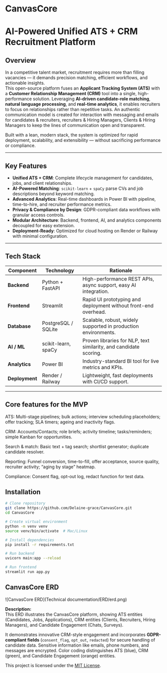 # CanvasCore
# AI-Powered Unified ATS + CRM Recruitment Platform

## Overview
In a competitive talent market, recruitment requires more than filling vacancies — it demands precision matching, efficient workflows, and actionable insights.  
This open-source platform fuses an **Applicant Tracking System (ATS)** with a **Customer Relationship Management (CRM)** tool into a single, high-performance solution. Leveraging **AI-driven candidate-role matching**, **natural language processing**, and **real-time analytics**, it enables recruiters to focus on relationships rather than repetitive tasks. An authentic communication model is created for interaction with messaging and emails for candidates & recruiters, recruiters & Hiring Managers, Clients & Hiring Managers to keep the lines of communication open and transparent. 

Built with a lean, modern stack, the system is optimized for rapid deployment, scalability, and extensibility — without sacrificing performance or compliance.

---

## Key Features
- **Unified ATS + CRM**: Complete lifecycle management for candidates, jobs, and client relationships.
- **AI-Powered Matching**: `scikit-learn` + `spaCy` parse CVs and job descriptions beyond keyword matching.
- **Advanced Analytics**: Real-time dashboards in Power BI with pipeline, time-to-hire, and recruiter performance metrics.
- **Privacy & Compliance by Design**: GDPR-compliant data workflows with granular access controls.
- **Modular Architecture**: Backend, frontend, AI, and analytics components decoupled for easy extension.
- **Deployment-Ready**: Optimized for cloud hosting on Render or Railway with minimal configuration.

---

## Tech Stack
| Component      | Technology         | Rationale |
|----------------|--------------------|-----------|
| **Backend**    | Python + FastAPI   | High-performance REST APIs, async support, easy AI integration. |
| **Frontend**   | Streamlit          | Rapid UI prototyping and deployment without front-end overhead. |
| **Database**   | PostgreSQL / SQLite| Scalable, robust, widely supported in production environments. |
| **AI / ML**    | scikit-learn, spaCy| Proven libraries for NLP, text similarity, and candidate scoring. |
| **Analytics**  | Power BI           | Industry-standard BI tool for live metrics and KPIs. |
| **Deployment** | Render / Railway   | Lightweight, fast deployments with CI/CD support. |

---

## Core features for the MVP

ATS: Multi-stage pipelines; bulk actions; interview scheduling placeholders; offer tracking; SLA timers; ageing and inactivity flags.

CRM: Accounts/Contacts; role briefs; activity timeline; tasks/reminders; simple Kanban for opportunities.

Search & match: Basic text + tag search; shortlist generator; duplicate candidate resolver.

Reporting: Funnel conversion, time-to-fill, offer acceptance, source quality, recruiter activity; “aging by stage” heatmap.

Compliance: Consent flag, opt-out log, redact function for test data.

## Installation
```bash
# Clone repository
git clone https://github.com/Delaine-grace/CanvasCore.git
cd CanvasCore

# Create virtual environment
python -m venv venv
source venv/bin/activate  # Mac/Linux

# Install dependencies
pip install -r requirements.txt

# Run backend
uvicorn main:app --reload

# Run frontend
streamlit run app.py

```
## CanvasCore ERD

![CanvasCore ERD](Technical documentation/ERD/erd.png)

**Description:**  
This ERD illustrates the CanvasCore platform, showing ATS entities (Candidates, Jobs, Applications), CRM entities (Clients, Recruiters, Hiring Managers), and Candidate Engagement (Chats, Surveys).  

It demonstrates innovative CRM-style engagement and incorporates **GDPR-compliant fields** (`consent_flag`, `opt_out`, `redacted`) for secure handling of candidate data. Sensitive information like emails, phone numbers, and messages are encrypted. Color coding distinguishes ATS (blue), CRM (green), and Candidate Engagement (orange) entities.


This project is licensed under the [MIT License](LICENSE).

